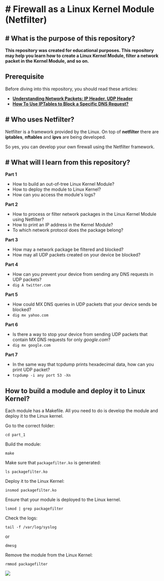 



# # Firewall as a Linux Kernel Module (Netfilter)

## # What is the purpose of this repository?

**This repository was created for educational purposes. This repository may help you learn how to create a Linux Kernel Module, filter a network packet in the Kernel Module, and so on.**

## Prerequisite

Before diving into this repository, you should read these articles:

 - [**Understanding Network Packets: IP Header, UDP Header**](https://adil.medium.com/understanding-network-packets-ip-header-udp-header-a672398553d0)
 - [**How To Use IPTables to Block a Specific DNS Request?**](https://adil.medium.com/how-to-use-iptables-to-block-a-specific-dns-request-2dfb5ca7340b)

## # Who uses Netfilter?

Netfilter is a framework provided by the Linux. On top of **netfilter** there are **iptables**, **nftables** and **ipvs** are being developed.

So yes, you can develop your own firewall using the Netfilter framework.

## # What will I learn from this repository?

**Part 1**

 - How to build an out-of-tree Linux Kernel Module?
 - How to deploy the module to Linux Kernel?
 - How can you access the module's logs?

**Part 2**

 - How to process or filter network packages in the Linux Kernel Module using Netfilter?
 - How to print an IP address in the Kernel Module?
 - To which network protocol does the package belong?

**Part 3**

 - How may a network package be filtered and blocked?
 - How may all UDP packets created on your device be blocked?

**Part 4**

 - How can you prevent your device from sending any DNS requests in UDP packets?
 - `dig A twitter.com`

**Part 5**

- How could MX DNS queries in UDP packets that your device sends be blocked?
- `dig mx yahoo.com`

**Part 6**

- Is there a way to stop your device from sending UDP packets that contain MX DNS requests for only *google.com*?
- `dig mx google.com`

**Part 7**

- In the same way that tcpdump prints hexadecimal data, how can you print UDP packet?
- `tcpdump -i any port 53 -Xn`

## How to build a module and deploy it to Linux Kernel?

Each module has a Makefile. All you need to do is develop the module and deploy it to the Linux kernel.

Go to the correct folder:

`cd part_1`

Build the module:

`make`

Make sure that `packagefilter.ko` is generated:

`ls packagefilter.ko`

Deploy it to the Linux Kernel:

`insmod packagefilter.ko`

Ensure that your module is deployed to the Linux kernel.

`lsmod | grep packagefilter`

Check the logs:

`tail -f /var/log/syslog`

or

`dmesg`

Remove the module from the Linux Kernel:

`rmmod packagefilter`

<a href="https://asciinema.org/a/647411" target="_blank"><img src="https://asciinema.org/a/647411.svg" /></a>

